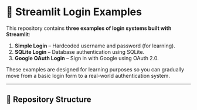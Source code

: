 # 🔐 Streamlit Login Examples

This repository contains **three examples of login systems built with Streamlit**:

1. **Simple Login** – Hardcoded username and password (for learning).
2. **SQLite Login** – Database authentication using SQLite.
3. **Google OAuth Login** – Sign in with Google using OAuth 2.0.

These examples are designed for learning purposes so you can gradually move from a basic login form to a real-world authentication system.

---

## 📂 Repository Structure

